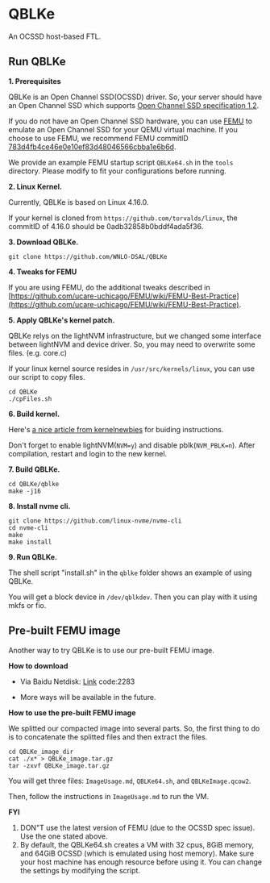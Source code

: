 # QBLKe
An OCSSD host-based FTL.

## Run QBLKe

**1. Prerequisites**

QBLKe is an Open Channel SSD(OCSSD) driver. So, your server should have an Open Channel SSD which supports [Open Channel SSD specification 1.2](https://openchannelssd.readthedocs.io/en/latest/specification/).

If you do not have an Open Channel SSD hardware, you can use [FEMU](https://github.com/ucare-uchicago/femu) to emulate an Open Channel SSD for your QEMU virtual machine. If you choose to use FEMU, we recommend FEMU commitID [783d4fb4ce46e0e10ef83d48046566cbba1e6b6d](https://github.com/ucare-uchicago/FEMU/commit/783d4fb4ce46e0e10ef83d48046566cbba1e6b6d).

We provide an example FEMU startup script `QBLKe64.sh` in the `tools` directory. Please modify to fit your configurations before running.

**2. Linux Kernel.**

Currently, QBLKe is based on Linux 4.16.0.

If your kernel is cloned from `https://github.com/torvalds/linux`, the commitID of 4.16.0 should be 0adb32858b0bddf4ada5f36.

**3. Download QBLKe.**

```
git clone https://github.com/WNLO-DSAL/QBLKe
```

**4. Tweaks for FEMU**

If you are using FEMU, do the additional tweaks described in [https://github.com/ucare-uchicago/FEMU/wiki/FEMU-Best-Practice](https://github.com/ucare-uchicago/FEMU/wiki/FEMU-Best-Practice).

**5. Apply QBLKe's kernel patch.**

QBLKe relys on the lightNVM infrastructure, but we changed some interface between lightNVM and device driver. So, you may need to overwrite some files. (e.g. core.c)

If your linux kernel source resides in `/usr/src/kernels/linux`, you can use our script to copy files.

```
cd QBLKe
./cpFiles.sh
```

**6. Build kernel.**

Here's [a nice article from kernelnewbies](https://kernelnewbies.org/KernelBuild) for buiding instructions.

Don't forget to enable lightNVM(`NVM=y`) and disable pblk(`NVM_PBLK=n`). After compilation, restart and login to the new kernel.

**7. Build QBLKe.**

```
cd QBLKe/qblke
make -j16
```

**8. Install nvme cli.**

```
git clone https://github.com/linux-nvme/nvme-cli
cd nvme-cli
make
make install
```

**9. Run QBLKe.**

The shell script "install.sh" in the `qblke` folder shows an example of using QBLKe.

You will get a block device in `/dev/qblkdev`. Then you can play with it using mkfs or fio.


## Pre-built FEMU image

Another way to try QBLKe is to use our pre-built FEMU image.

**How to download**

* Via Baidu Netdisk: [Link](https://pan.baidu.com/s/1GTU4uQR_zP-C1XgtCgSN3g) code:2283

* More ways will be available in the future.

**How to use the pre-built FEMU image**

We splitted our compacted image into several parts. So, the first thing to do is to concatenate the splitted files and then extract the files.

```
cd QBLKe_image_dir
cat ./x* > QBLKe_image.tar.gz
tar -zxvf QBLKe_image.tar.gz
```

You will get three files: `ImageUsage.md`, `QBLKe64.sh`, and `QBLKeImage.qcow2`.

Then, follow the instructions in `ImageUsage.md` to run the VM.

**FYI**

1. DON"T use the latest version of FEMU (due to the OCSSD spec issue). Use the one stated above.
2. By default, the QBLKe64.sh creates a VM with 32 cpus, 8GiB memory, and 64GiB OCSSD (which is emulated using host memory). Make sure your host machine has enough resource before using it. You can change the settings by modifying the script.


